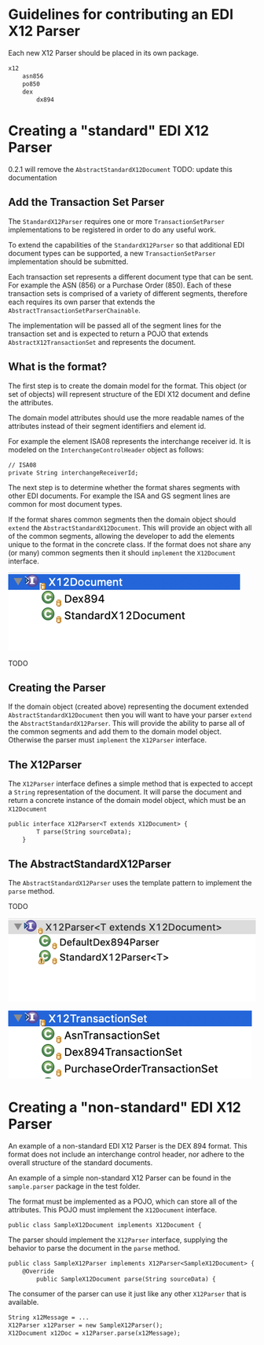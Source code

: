 # Guidelines for contributing an EDI X12 Parser

Each new X12 Parser should be placed in its own package. 

	x12
		asn856
		po850
		dex
			dx894

# Creating a "standard" EDI X12 Parser

0.2.1 will remove the `AbstractStandardX12Document`
TODO: update this documentation 

## Add the Transaction Set Parser 
The `StandardX12Parser` requires one or more `TransactionSetParser` implementations to be registered in order to do any useful work. 

To extend the capabilities of the `StandardX12Parser` so that additional EDI document types can be supported, a new `TransactionSetParser` implementation should be submitted. 

Each transaction set represents a different document type that can be sent. For example the ASN (856) or a Purchase Order (850). Each of these transaction sets is comprised of a variety of different segments, therefore each requires its own parser that extends the `AbstractTransactionSetParserChainable`. 

The implementation will be passed all of the segment lines for the transaction set and is expected to return a POJO that extends `AbstractX12TransactionSet` and represents the document.



## What is the format?
The first step is to create the domain model for the format. This object (or set of objects) will represent structure of the EDI X12 document and define the attributes. 

The domain model attributes should use the more readable names of the attributes instead of their segment identifiers and element id. 

For example the element ISA08 represents the interchange receiver id. It is modeled on the `InterchangeControlHeader` object as follows:

	// ISA08
	private String interchangeReceiverId;

The next step is to determine whether the format shares segments with other EDI documents. For example the ISA and GS segment lines are common for most document types.

If the format shares common segments then the domain object should `extend` the `AbstractStandardX12Document`. This will provide an object with all of the common segments, allowing the developer to add the elements unique to the format in the concrete class. If the format does not share any (or many) common segments then it should `implement` the `X12Document` interface. 

![X12Document hierarchy](X12DocHierarchy.png)

TODO

## Creating the Parser
If the domain object (created above) representing the document extended `AbstractStandardX12Document` then you will want to have your parser `extend` the `AbstractStandardX12Parser`. This will provide the ability to parse all of the common segments and add them to the domain model object. Otherwise the parser must `implement` the `X12Parser` interface. 

## The X12Parser
The `X12Parser` interface defines a simple method that is expected to accept a `String` representation of the document. It will parse the document and return a concrete instance of the domain model object, which must be an `X12Document`

	public interface X12Parser<T extends X12Document> {
    		T parse(String sourceData);
    	}

## The AbstractStandardX12Parser
The `AbstractStandardX12Parser` uses the template pattern to implement the `parse` method. 

TODO


![X12Parser hierarchy](X12ParserHierarchy.png)

![X12TransactionSet hierarchy](X12TransactionSetHierarchy.png)



# Creating a "non-standard" EDI X12 Parser
An example of a non-standard EDI X12 Parser is the DEX 894 format. This format does not include an interchange control header, nor adhere to the overall structure of the standard documents.

An example of a simple non-standard X12 Parser can be found in the `sample.parser` package in the test folder. 

The format must be implemented as a POJO, which can store all of the attributes. This POJO must implement the `X12Document` interface.

	public class SampleX12Document implements X12Document {

The parser should implement the `X12Parser` interface, supplying the behavior to parse the document in the `parse` method.  

	public class SampleX12Parser implements X12Parser<SampleX12Document> {
		@Override
    		public SampleX12Document parse(String sourceData) {

The consumer of the parser can use it just like any other `X12Parser` that is available.

	String x12Message = ...
	X12Parser x12Parser = new SampleX12Parser();
	X12Document x12Doc = x12Parser.parse(x12Message);
